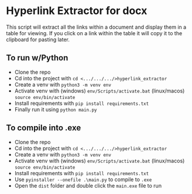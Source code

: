 # Hyperlink Extractor for docx

This script will extract all the links within a document and display them in a table for viewing. 
If you click on a  link within the table it will copy it to the clipboard for pasting later. 

## To run w/Python
- Clone the repo
- Cd into the project with `cd <.../.../.../>hyperlink_extractor`
- Create a venv with `python3 -m venv env`
- Activate venv with (windows) `env/Scripts/activate.bat` (linux/macos) `source env/bin/activate`
- Install requirements with `pip install requirements.txt`
- Finally run it using `python main.py`

## To compile into .exe 
- Clone the repo
- Cd into the project with `cd <.../.../.../>hyperlink_extractor`
- Create a venv with `python3 -m venv env`
- Activate venv with (windows) `env/Scripts/activate.bat` (linux/macos) `source env/bin/activate`
- Install requirements with `pip install requirements.txt`
- Use `pyinstaller --onefile .\main.py` to compile to `.exe`
- Open the `dist` folder and double click the `main.exe` file to run